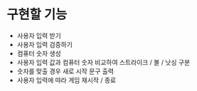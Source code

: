 # 구현할 기능

- 사용자 입력 받기
- 사용자 입력 검증하기
- 컴퓨터 숫자 생성
- 사용자 입력 값과 컴퓨터 숫자 비교하여 스트라이크 / 볼 / 낫싱 구분
- 숫자를 맞출 경우 새로 시작 문구 출력
- 사용자 입력에 따라 게임 재시작 / 종료